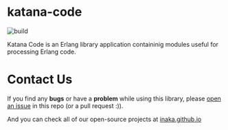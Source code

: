 # katana-code

![build](https://github.com/inaka/katana-code/workflows/build/badge.svg)

Katana Code is an Erlang library application containinig modules useful for processing Erlang code.

# Contact Us

If you find any **bugs** or have a **problem** while using this library, please
[open an issue](https://github.com/inaka/katana-code/issues/new) in this repo
(or a pull request :)).

And you can check all of our open-source projects at
[inaka.github.io](http://inaka.github.io)

